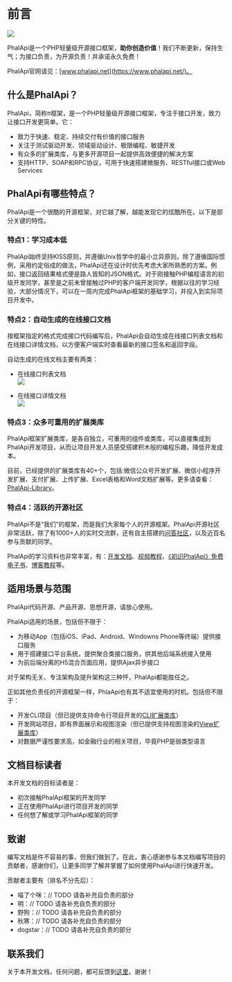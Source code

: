 # 前言

![](http://webtools.qiniudn.com/master-LOGO-20150410_50.jpg)

PhalApi是一个PHP轻量级开源接口框架，**助你创造价值**！我们不断更新，保持生气；为接口负责，为开源负责！并承诺永久免费！  

PhalApi官网请见：[www.phalapi.net](https://www.phalapi.net/)。  

## 什么是PhalApi？

PhalApi，简称π框架，是一个PHP轻量级开源接口框架，专注于接口开发，致力让接口开发更简单。它： 

 + 致力于快速、稳定、持续交付有价值的接口服务
 + 关注于测试驱动开发、领域驱动设计、极限编程、敏捷开发
 + 有众多的扩展类库，与更多开源项目一起提供高效便捷的解决方案
 + 支持HTTP、SOAP和RPC协议，可用于快速搭建微服务、RESTful接口或Web Services

## PhalApi有哪些特点？  

PhalApi是一个很酷的开源框架，对它越了解，越能发现它的炫酷所在。以下是部分关键的特性。  

### 特点1：学习成本低

PhalApi始终坚持KISS原则，并遵循Unix哲学中的最小立异原则。除了遵循国际惯例，采用约定俗成的做法，PhalApi还在设计时优先考虑大家所熟悉的方案。例如，接口返回结果格式便是路人皆知的JSON格式。对于刚接触PHP编程语言的初级开发同学，甚至是之前未曾接触过PHP的客户端开发同学，根据以往的学习经验，大部分情况下，可以在一周内完成PhalApi框架的基础学习，并投入到实际项目开发中。  

### 特点2：自动生成的在线接口文档  

按框架指定的格式完成接口代码编写后，PhalApi会自动生成在线接口列表文档和在线接口详情文档，以方便客户端实时查看最新的接口签名和返回字段。  

自动生成的在线文档主要有两类：  

 + 在线接口列表文档  
 ![](http://cdn7.phalapi.net/20170701174008_d80a8df4f918dc063163a9d730ceaf32)

 + 在线接口详情文档  
 ![](http://cdn7.phalapi.net/20170701174325_f69dd605f2b1dd177089323f1f5a798e)

### 特点3：众多可重用的扩展类库  

PhalApi框架扩展类库，是各自独立，可重用的组件或类库，可以直接集成到PhalApi开发项目，从而让项目开发人员感受搭建积木般的编程乐趣，降低开发成本。  

目前，已经提供的扩展类库有40+个，包括:微信公众号开发扩展、微信小程序开发扩展、支付扩展、上传扩展、Excel表格和Word文档扩展等。更多请查看：[PhalApi-Library](http://git.oschina.net/dogstar/PhalApi-Library)。  

### 特点4：活跃的开源社区  

PhalApi不是“我们”的框架，而是我们大家每个人的开源框架。PhalApi开源社区非常活跃，除了有1000+人的实时交流群，还有自主搭建的[问答社区](http://qa.phalapi.net/)，以及近百名参与贡献的同学。  

PhalApi的学习资料也非常丰富，有：[开发文档](https://www.phalapi.net/wikis/)、[视频教程](https://www.phalapi.net/wikis/8-1.html)、[《初识PhalApi》免费电子书](http://www.ituring.com.cn/book/2405)、[博客教程](https://my.oschina.net/wenzhenxi/blog?catalog=3363506)等。  

## 适用场景与范围  

PhalApi代码开源、产品开源、思想开源，请放心使用。  

PhalApi适用的场景，包括但不限于：  

 + 为移动App（包括iOS、iPad、Android、Windowns Phone等终端）提供接口服务  
 + 用于搭建接口平台系统，提供聚合类接口服务，供其他后端系统接入使用  
 + 为前后端分离的H5混合页面应用，提供Ajax异步接口

对于架构无关、专注架构及提升架构这三种怦，PhalApi都能胜任之。  

正如其他负责任的开源框架一样，PhlaApi也有其不适宜使用的时机。包括但不限于：  

 + 开发CLI项目（但已提供支持命令行项目开发的[CLI扩展类库](http://git.oschina.net/dogstar/PhalApi-Library/tree/master/CLI)）
 + 开发网站项目，即有界面展示和视图渲染（但已提供支持视图渲染的[View扩展类库](http://git.oschina.net/dogstar/PhalApi-Library/tree/master/View)）
 + 对数据严谨性要求高，如金融行业的相关项目，毕竟PHP是弱类型语言

## 文档目标读者  

本开发文档的目标读者是：  

 + 初次接触PhalApi框架的开发同学
 + 正在使用PhalApi进行项目开发的同学
 + 任何想了解或学习PhalApi框架的同学

## 致谢 

编写文档是件不容易的事，但我们做到了。在此，衷心感谢参与本文档编写项目的贡献者，感谢你们，让更多同学了解并掌握了如何使用PhalApi进行快速开发。  

贡献者主要有（排名不分先后）：  

 + 喵了个咪：// TODO 请各补充自负责的部分 
 + 明：// TODO 请各补充自负责的部分 
 + 野狗：// TODO 请各补充自负责的部分 
 + 秋寒：// TODO 请各补充自负责的部分 
 + dogstar：// TODO 请各补充自负责的部分 

## 联系我们

关于本开发文档，任何问题，都可反馈到[这里](http://git.oschina.net/dogstar/phalapi-wiki/issues)，谢谢！